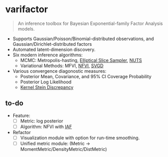 # varifactor

> An inference toolbox for Bayesian Exponential-family Factor Analysis models. 

* Supports Gaussian/Poisson/Binomial-distributed observations, and Gaussian/Dirichlet-distributed factors
* Automated latent-dimension discovery.
* Six modern inference algorithms: 
    * MCMC: Metropolis-hasting, [Elliptical Slice Sampler](https://arxiv.org/abs/1001.0175), [NUTS](https://arxiv.org/abs/1111.4246)
    * Variational Methods: MFVI, [NFVI](https://arxiv.org/abs/1606.04934), [SVGD](https://arxiv.org/abs/1608.04471)
* Various convergence diagonostic measures:
    * Posterior Mean, Covariance, and 95% CI Coverage Probability
    * Posterior Log Likelihood
    * [Kernel Stein Discrepancy](https://arxiv.org/abs/1602.03253)

## to-do
* Feature:
    - [ ] Metric: log posterior 
    - [ ] Algorithm: NFVI with [IAF](https://gist.github.com/springcoil/4fda94fcde0934b04fc34967e0c952de)

* Refactor
    - [ ] Visualization module with option for run-time smoothing.
    - [ ] Unified metric module: (Metric -> MomentMetric/DensityMetric/DistMetric)
